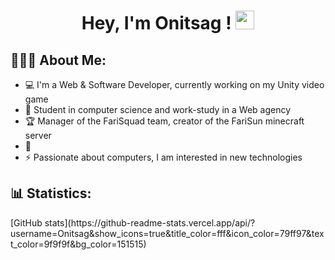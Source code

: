 <h1 align="center">Hey, I'm Onitsag ! <img src="https://user-images.githubusercontent.com/42378118/110234147-e3259600-7f4e-11eb-95be-0c4047144dea.gif" width="30"></h1>

<h2 align="left">👨🏻‍💻 About Me:</h2>

- 💻 I'm a Web & Software Developer, currently working on my Unity video game
- 🚀 Student in computer science and work-study in a Web agency
- 🏆 Manager of the FariSquad team, creator of the FariSun minecraft server
- 🎯 
- ⚡ Passionate about computers, I am interested in new technologies

<h2 align="left">📊 Statistics:</h2>
[GitHub stats](https://github-readme-stats.vercel.app/api/?username=Onitsag&show_icons=true&title_color=fff&icon_color=79ff97&text_color=9f9f9f&bg_color=151515)
